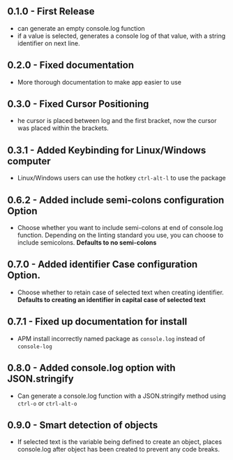 ## 0.1.0 - First Release
* can generate an empty console.log function
* if a value is selected, generates a console log of that value, with a string identifier on next line.

## 0.2.0 - Fixed documentation
* More thorough documentation to make app easier to use

## 0.3.0 - Fixed Cursor Positioning
* he cursor is placed between log and the first bracket, now the cursor was placed within the brackets.

## 0.3.1 - Added Keybinding for Linux/Windows computer
* Linux/Windows users can use the hotkey ```ctrl-alt-l``` to use the package

## 0.6.2 - Added include semi-colons configuration Option
* Choose whether you want to include semi-colons at end of console.log function. Depending on the linting standard you use, you can choose to include semicolons. **Defaults to no semi-colons**

## 0.7.0 - Added identifier Case configuration Option.
* Choose whether to retain case of selected text when creating identifier. **Defaults to creating an identifier in capital case of selected text**

## 0.7.1 - Fixed up documentation for install
* APM install incorrectly named package as ```console.log``` instead of ```console-log```

## 0.8.0 - Added console.log option with JSON.stringify
* Can generate a console.log function with a JSON.stringify method using ```ctrl-o``` or ```ctrl-alt-o```

## 0.9.0 - Smart detection of objects
* If selected text is the variable being defined to create an object, places console.log after object has been created to prevent any code breaks.

